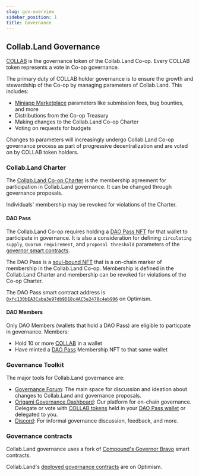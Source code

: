 ```yaml
---
slug: gov-overview
sidebar_position: 1
title: Governance
---
```


## Collab.Land Governance

[COLLAB](../token/token_overview) is the governance token of the Collab.Land Co-op. Every COLLAB token represents a vote in Co-op governance.

The primary duty of COLLAB holder governance is to ensure the growth and stewardship of the Co-op by managing parameters of Collab.Land. This includes:

- [Miniapp Marketplace](../marketplace) parameters like submission fees, bug bounties, and more
- Distributions from the Co-op Treasury
- Making changes to the Collab.Land Co-op Charter
- Voting on requests for budgets

Changes to parameters will increasingly undergo Collab.Land Co-op governance process as part of progressive decentralization and are voted on by COLLAB token holders.

### Collab.Land Charter

The [Collab.Land Co-op Charter](https://drive.google.com/file/d/1sjpVGYMMoV-dCBjBc1a9oZ9afjOVqvLE/preview?format=pdf) is the membership agreement for participation in Collab.Land governance. It can be changed through governance proposals.

Individuals' membership may be revoked for violations of the Charter.

#### DAO Pass

The Collab.Land Co-op requires holding a [DAO Pass NFT](https://opensea.io/collection/collab-land-dao-pass) for that wallet to participate in governance. It is also a consideration for defining `circulating supply`, `Quorum requirement`, and `proposal threshold` parameters of the [governor smart contracts](./contracts).

The DAO Pass is a [soul-bound NFT](https://vitalik.ca/general/2022/01/26/soulbound.html) that is a on-chain marker of membership in the Collab.Land Co-op. Membership is defined in the Collab.Land Charter and membership can be revoked for violations of the Co-op Charter.

The DAO Pass smart contract address is [`0xfc130bEA3Caba3e97db9D18c4AC5e2478c4eb996`](https://optimistic.etherscan.io/token/0xfc130bea3caba3e97db9d18c4ac5e2478c4eb996) on Optimism.

#### DAO Members
Only DAO Members (wallets that hold a DAO Pass) are eligible to particpate in governance. Members:

- Hold 10 or more [COLLAB](../token/token_overview) in a wallet
- Have minted a [DAO Pass](#dao-pass) Membership NFT to that same wallet

### Governance Toolkit

The major tools for Collab.Land governance are:

- [Governance Forum](https://gov.collab.land/): The main space for discussion and ideation about changes to Collab.Land and governance proposals.
- [Origami Governance Dashboard](https://app.joinorigami.com/join/258692110553841664): Our platform for on-chain governance. Delegate or vote with [COLLAB tokens](../token/token_overview) held in your [DAO Pass wallet](#dao-pass) or delegated to you.
- [Discord](https://discord.gg/collabland): For informal governance discussion, feedback, and more.

### Governance contracts
Collab.Land governance uses a fork of [Compound's Governor Bravo](https://docs.compound.finance/v2/governance/) smart contracts.

Collab.Land's [deployed governance contracts](./contracts) are on Optimism.
